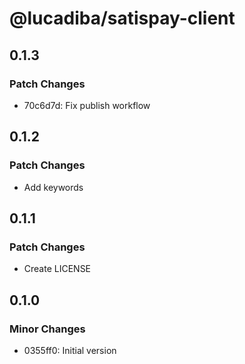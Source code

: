 # @lucadiba/satispay-client

## 0.1.3

### Patch Changes

- 70c6d7d: Fix publish workflow

## 0.1.2

### Patch Changes

- Add keywords

## 0.1.1

### Patch Changes

- Create LICENSE

## 0.1.0

### Minor Changes

- 0355ff0: Initial version
